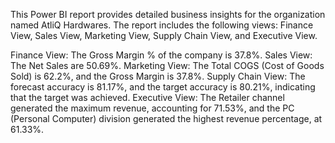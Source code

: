This Power BI report provides detailed business insights for the organization named AtliQ Hardwares. The report includes the following views: Finance View, Sales View, Marketing View, Supply Chain View, and Executive View.

Finance View: The Gross Margin % of the company is 37.8%.
Sales View: The Net Sales are 50.69%.
Marketing View: The Total COGS (Cost of Goods Sold) is 62.2%, and the Gross Margin is 37.8%.
Supply Chain View: The forecast accuracy is 81.17%, and the target accuracy is 80.21%, indicating that the target was achieved.
Executive View: The Retailer channel generated the maximum revenue, accounting for 71.53%, and the PC (Personal Computer) division generated the highest revenue percentage, at 61.33%.
